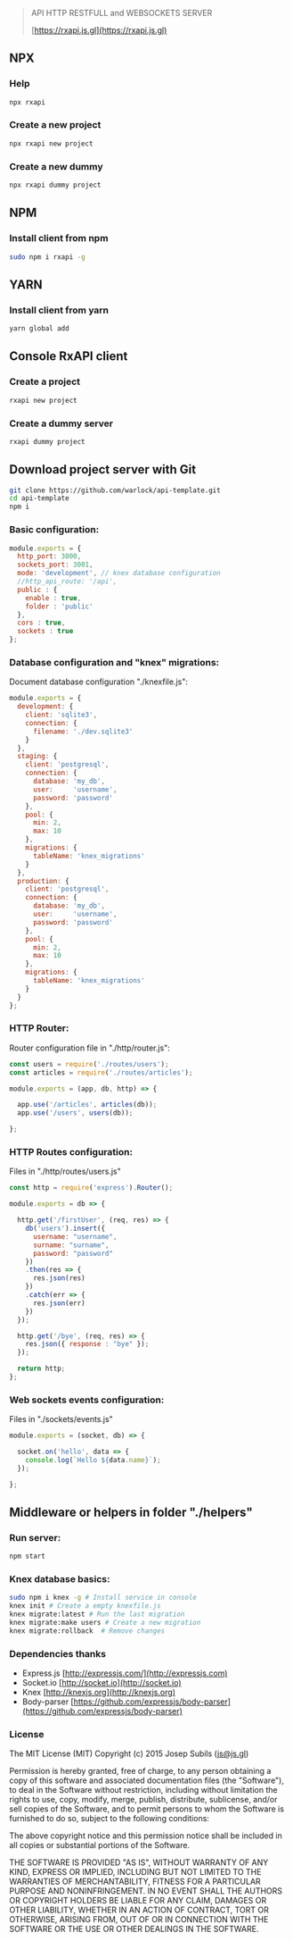 > API HTTP RESTFULL and WEBSOCKETS SERVER
>
> [https://rxapi.js.gl](https://rxapi.js.gl)

## NPX
### Help
```sh
npx rxapi
```

### Create a new project
```sh
npx rxapi new project
```

### Create a new dummy
```sh
npx rxapi dummy project
```

## NPM
### Install client from npm
```sh
sudo npm i rxapi -g
```

## YARN
### Install client from yarn
```sh
yarn global add
```

## Console RxAPI client
### Create a project
```sh
rxapi new project
```

### Create a dummy server
```sh
rxapi dummy project
```

## Download project server with Git
```sh
git clone https://github.com/warlock/api-template.git
cd api-template
npm i
```

### Basic configuration:
```js
module.exports = {
  http_port: 3000,
  sockets_port: 3001,
  mode: 'development', // knex database configuration
  //http_api_route: '/api',
  public : {
    enable : true,
    folder : 'public'
  },
  cors : true,
  sockets : true
};
```

### Database configuration and "knex" migrations:
Document database configuration "./knexfile.js":
```js
module.exports = {
  development: {
    client: 'sqlite3',
    connection: {
      filename: './dev.sqlite3'
    }
  },
  staging: {
    client: 'postgresql',
    connection: {
      database: 'my_db',
      user:     'username',
      password: 'password'
    },
    pool: {
      min: 2,
      max: 10
    },
    migrations: {
      tableName: 'knex_migrations'
    }
  },
  production: {
    client: 'postgresql',
    connection: {
      database: 'my_db',
      user:     'username',
      password: 'password'
    },
    pool: {
      min: 2,
      max: 10
    },
    migrations: {
      tableName: 'knex_migrations'
    }
  }
};
```

### HTTP Router:
Router configuration file in "./http/router.js":
```js
const users = require('./routes/users');
const articles = require('./routes/articles');

module.exports = (app, db, http) => {

  app.use('/articles', articles(db));
  app.use('/users', users(db));

};
```

### HTTP Routes configuration:
Files in "./http/routes/users.js"
```js
const http = require('express').Router();

module.exports = db => {

  http.get('/firstUser', (req, res) => {
    db('users').insert({
      username: "username",
      surname: "surname",
      password: "password"
    })
    .then(res => {
      res.json(res)
    })
    .catch(err => {
      res.json(err)
    })
  });

  http.get('/bye', (req, res) => {
    res.json({ response : "bye" });
  });

  return http;
};
```

### Web sockets events configuration:
Files in "./sockets/events.js"
```js
module.exports = (socket, db) => {

  socket.on('hello', data => {
    console.log(`Hello ${data.name}`);
  });

};
```

## Middleware or helpers in folder "./helpers"

### Run server:
```sh
npm start
```

### Knex database basics:
```sh
sudo npm i knex -g # Install service in console
knex init # Create a empty knexfile.js
knex migrate:latest # Run the last migration
knex migrate:make users # Create a new migration
knex migrate:rollback  # Remove changes
```

### Dependencies thanks
- Express.js [http://expressjs.com/](http://expressjs.com)
- Socket.io [http://socket.io](http://socket.io)
- Knex [http://knexjs.org](http://knexjs.org)
- Body-parser [https://github.com/expressjs/body-parser](https://github.com/expressjs/body-parser)

### License

The MIT License (MIT) Copyright (c) 2015 Josep Subils (js@js.gl)

Permission is hereby granted, free of charge, to any person obtaining a copy of this software and associated documentation files (the "Software"), to deal in the Software without restriction, including without limitation the rights to use, copy, modify, merge, publish, distribute, sublicense, and/or sell copies of the Software, and to permit persons to whom the Software is furnished to do so, subject to the following conditions:

The above copyright notice and this permission notice shall be included in all copies or substantial portions of the Software.

THE SOFTWARE IS PROVIDED "AS IS", WITHOUT WARRANTY OF ANY KIND, EXPRESS OR IMPLIED, INCLUDING BUT NOT LIMITED TO THE WARRANTIES OF MERCHANTABILITY, FITNESS FOR A PARTICULAR PURPOSE AND NONINFRINGEMENT. IN NO EVENT SHALL THE AUTHORS OR COPYRIGHT HOLDERS BE LIABLE FOR ANY CLAIM, DAMAGES OR OTHER LIABILITY, WHETHER IN AN ACTION OF CONTRACT, TORT OR OTHERWISE, ARISING FROM, OUT OF OR IN CONNECTION WITH THE SOFTWARE OR THE USE OR OTHER DEALINGS IN THE SOFTWARE.

